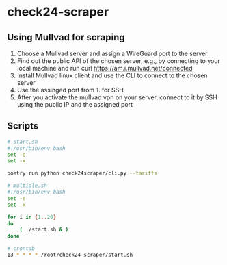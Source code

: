 # check24-scraper

## Using Mullvad for scraping

1. Choose a Mullvad server and assign a WireGuard port to the server
2. Find out the public API of the chosen server, e.g., by connecting to your local machine and run curl https://am.i.mullvad.net/connected
3. Install Mullvad linux client and use the CLI to connect to the chosen server
4. Use the assinged port from 1. for SSH
5. After you activate the mullvad vpn on your server, connect to it by SSH using the public IP and the assigned port

## Scripts

```bash
# start.sh
#!/usr/bin/env bash
set -e
set -x

poetry run python check24scraper/cli.py --tariffs
```

```bash
# multiple.sh
#!/usr/bin/env bash
set -e
set -x

for i in {1..20}
do
    ( ./start.sh & )
done
```

```bash
# crontab
13 * * * * /root/check24-scraper/start.sh
```
